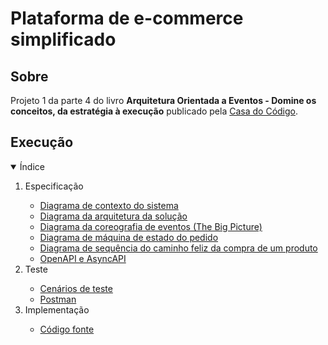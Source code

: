 # Plataforma de e-commerce simplificado

## Sobre

Projeto 1 da parte 4 do livro **Arquitetura Orientada a Eventos - Domine os conceitos, da estratégia à execução** publicado pela [Casa do Código](https://www.casadocodigo.com.br/).

## Execução

<!-- TABLE OF CONTENTS -->
<details open="open">
  <summary>Índice</summary>
  <ol>    
    <li>
       <a>Especificação</a>
    </li>
    <ul>
      <li>
        <a href="/cap10/execucao/especificacao/1-diagrama-contexto-sistema.md">Diagrama de contexto do sistema</a>
      </li>
      <li>
        <a href="/cap10/execucao/especificacao/2-diagrama-arquitetura-solucao.md">Diagrama da arquitetura da solução</a>
      </li>
      <li>
        <a href="/cap10/execucao/especificacao/3-diagrama-coreografia-eventos.md">Diagrama da coreografia de eventos (The Big Picture)</a>
      </li>
	  <li>
        <a href="/cap10/execucao/especificacao/4-diagrama-maquina-estado-pedido.md">Diagrama de máquina de estado do pedido</a>
      </li>      
	  <li>
        <a href="/cap10/execucao/especificacao/5-diagrama-sequencia-caminho-feliz-compra-um-produto.md">Diagrama de sequência do caminho feliz da compra de um produto</a>
      </li>
	  <li>
        <a href="/cap10/execucao/especificacao/6-openapi-e-asyncapi.md">OpenAPI e AsyncAPI</a>
      </li>	  
    </ul>
	<li>
       <a>Teste</a>
	</li>
	<ul>
      <li>
        <a href="/cap10/execucao/teste/1-cenarios-de-teste.md">Cenários de teste</a>
      </li>
	  <li>
        <a href="/cap10/execucao/teste/2-postman.md">Postman</a>
      </li>
	</ul>
	<li>
       <a>Implementação</a>
	</li>
	<ul>
      <li>
        <a href="/cap10/execucao/implementacao/1-codigo-fonte.md">Código fonte</a>
      </li>	  
	</ul>
  </ol>
</details>